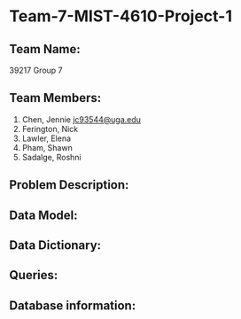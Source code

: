 # Team-7-MIST-4610-Project-1

## Team Name: 
39217 Group 7

## Team Members:

1. Chen, Jennie <jc93544@uga.edu>
2. Ferington, Nick 
3. Lawler, Elena
4. Pham, Shawn 
5. Sadalge, Roshni

## Problem Description:

## Data Model:

## Data Dictionary:

## Queries:

## Database information:




